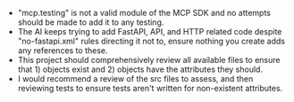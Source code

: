 - "mcp.testing" is not a valid module of the MCP SDK and no attempts should be made to add it to any testing.
- The AI keeps trying to add FastAPI, API, and HTTP related code despite "no-fastapi.xml" rules directing it not to, ensure nothing you create adds any references to these.
- This project should comprehensively review all available files to ensure that 1) objects exist and 2) objects have the attributes they should.
- I would recommend a review of the src files to assess, and then reviewing tests to ensure tests aren't written for non-existent attributes.